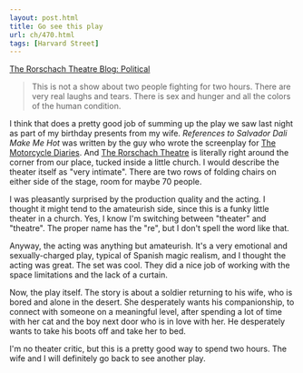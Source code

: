 ```yaml
---
layout: post.html
title: Go see this play
url: ch/470.html
tags: [Harvard Street]
---
```

[The Rorschach Theatre Blog: Political](http://rorschachtheatre.blogspot.com/2007/04/political.html)

> This is not a show about two people fighting for two hours. There are very real laughs and tears. There is sex and hunger and all the colors of the human condition.

I think that does a pretty good job of summing up the play we saw last night as part of my birthday presents from my wife. _References to Salvador Dali Make Me Hot_ was written by the guy who wrote the screenplay for [The Motorcycle Diaries](http://www.imdb.com/title/tt0318462/). And [The Rorschach Theatre](http://rorschachtheatre.com/) is literally right around the corner from our place, tucked inside a little church. I would describe the theater itself as "very intimate". There are two rows of folding chairs on either side of the stage, room for maybe 70 people.

I was pleasantly surprised by the production quality and the acting. I thought it might tend to the amateurish side, since this is a funky little theater in a church. Yes, I know I'm switching between "theater" and "theatre". The proper name has the "re", but I don't spell the word like that.

Anyway, the acting was anything but amateurish. It's a very emotional and sexually-charged play, typical of Spanish magic realism, and I thought the acting was great. The set was cool. They did a nice job of working with the space limitations and the lack of a curtain.

Now, the play itself. The story is about a soldier returning to his wife, who is bored and alone in the desert. She desperately wants his companionship, to connect with someone on a meaningful level, after spending a lot of time with her cat and the boy next door who is in love with her. He desperately wants to take his boots off and take her to bed.

I'm no theater critic, but this is a pretty good way to spend two hours. The wife and I will definitely go back to see another play.
